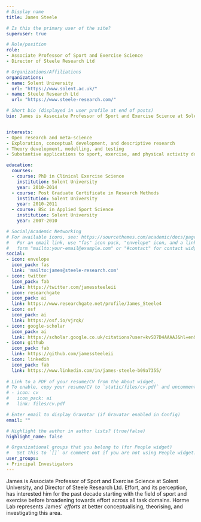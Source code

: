 ```yaml
---
# Display name
title: James Steele

# Is this the primary user of the site?
superuser: true

# Role/position
role: 
- Associate Professor of Sport and Exercise Science
- Director of Steele Research Ltd

# Organizations/Affiliations
organizations:
- name: Solent University
  url: "https://www.solent.ac.uk/"
- name: Steele Research Ltd
  url: "https://www.steele-research.com/"

# Short bio (displayed in user profile at end of posts)
bio: James is Associate Professor of Sport and Exercise Science at Solent University, and Director of Steele Research Ltd. Effort, and its perception, has interested him for the past decade starting with the field of sport and exercise before broadening towards effort across all task domains. Horme Lab represents James' *efforts* at better conceptualising, theorising, and investigating this area.


interests:
- Open research and meta-science
- Exploration, conceptual development, and descriptive research
- Theory development, modelling, and testing
- Substantive applications to sport, exercise, and physical activity domains

education:
  courses:
  - course: PhD in Clinical Exercise Science
    institution: Solent University
    year: 2010-2014
  - course: Post Graduate Certificate in Research Methods
    institution: Solent University
    year: 2010-2011
  - course: BSc in Applied Sport Science
    institution: Solent University
    year: 2007-2010

# Social/Academic Networking
# For available icons, see: https://sourcethemes.com/academic/docs/page-builder/#icons
#   For an email link, use "fas" icon pack, "envelope" icon, and a link in the
#   form "mailto:your-email@example.com" or "#contact" for contact widget.
social:
- icon: envelope
  icon_pack: fas
  link: 'mailto:james@steele-research.com'
- icon: twitter
  icon_pack: fab
  link: https://twitter.com/jamessteeleii
- icon: researchgate
  icon_pack: ai
  link: https://www.researchgate.net/profile/James_Steele4
- icon: osf
  icon_pack: ai
  link: https://osf.io/vjrqk/
- icon: google-scholar  
  icon_pack: ai
  link: https://scholar.google.co.uk/citations?user=kvSD7D4AAAAJ&hl=en&oi=ao
- icon: github
  icon_pack: fab
  link: https://github.com/jamessteeleii
- icon: linkedin
  icon_pack: fab
  link: https://www.linkedin.com/in/james-steele-b09a7355/
  
# Link to a PDF of your resume/CV from the About widget.
# To enable, copy your resume/CV to `static/files/cv.pdf` and uncomment the lines below.
# - icon: cv
#   icon_pack: ai
#   link: files/cv.pdf

# Enter email to display Gravatar (if Gravatar enabled in Config)
email: ""

# Highlight the author in author lists? (true/false)
highlight_name: false

# Organizational groups that you belong to (for People widget)
#   Set this to `[]` or comment out if you are not using People widget.
user_groups:
- Principal Investigators
---
```


James is Associate Professor of Sport and Exercise Science at Solent University, and Director of Steele Research Ltd. Effort, and its perception, has interested him for the past decade starting with the field of sport and exercise before broadening towards effort across all task domains. Horme Lab represents James' *efforts* at better conceptualising, theorising, and investigating this area.


